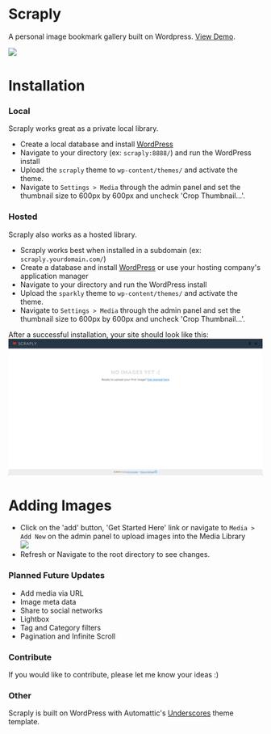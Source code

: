 Scraply
================

A personal image bookmark gallery built on Wordpress. <a href="http://scraply.see8ch.com" target="_blank">View Demo</a>.

<img src="_demo/home.png"/>


<h1>Installation</h1>

<h3>Local</h3>
Scraply works great as a private local library.
<ul>
	<li>Create a local database and install <a href="http://wordpress.org/download/" target="_blank">WordPress</a></li>
	<li>Navigate to your directory (ex: <code>scraply:8888/</code>) and run the WordPress install</li>
	<li>Upload the <code>scraply</code> theme to <code>wp-content/themes/</code> and activate the theme.</li>
	<li>Navigate to <code>Settings > Media</code> through the admin panel and set the thumbnail size to 600px by 600px and uncheck 'Crop Thumbnail...'.</li>
</ul>

<h3>Hosted</h3>
Scraply also works as a hosted library.
<ul>
	<li>Scraply works best when installed in a subdomain (ex: <code>scraply.yourdomain.com/</code>)</li>
	<li>Create a database and install <a href="http://wordpress.org/download/" target="_blank">WordPress</a> or use your hosting company's application manager</li>
	<li>Navigate to your directory and run the WordPress install</li>
	<li>Upload the <code>sparkly</code> theme to <code>wp-content/themes/</code> and activate the theme.</li>
	<li>Navigate to <code>Settings > Media</code> through the admin panel and set the thumbnail size to 600px by 600px and uncheck 'Crop Thumbnail...'.</li>
</ul>

After a successful installation, your site should look like this:
<img src="_demo/empty.png"/>


<h1>Adding Images</h1>
<ul>
	<li>Click on the 'add' button, 'Get Started Here' link or navigate to <code>Media > Add New</code> on the admin panel to upload images into the Media Library</li>
	<img src="_demo/add.png"/>
	<li>Refresh or Navigate to the root directory to see changes.</li>
</ul>



<h3>Planned Future Updates</h3>
<ul>
	<li>Add media via URL</li>
	<li>Image meta data</li>
	<li>Share to social networks</li>
	<li>Lightbox</li>
	<li>Tag and Category filters</li>
	<li>Pagination and Infinite Scroll</li>
</ul>


<h3>Contribute</h3>
If you would like to contribute, please let me know your ideas :)


<h3>Other</h3>
Scraply is built on WordPress with Automattic's <a href="http://underscores.me/">Underscores</a> theme template.